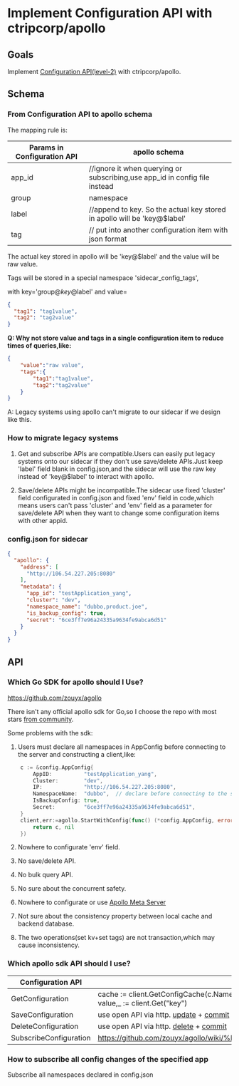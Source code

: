 # Implement Configuration API with ctripcorp/apollo
## Goals
Implement [Configuration API(level-2)](https://github.com/dapr/dapr/issues/2988) with ctripcorp/apollo.

## Schema

### From Configuration API to apollo schema

The mapping rule is:

|  Params in Configuration API | apollo schema |
|  ----  | ----  |
| app_id  | //ignore it when querying or subscribing,use app_id in config file instead |
| group  | namespace |
| label  | //append to key. So the actual key stored in apollo will be 'key@$label'|
| tag |  // put into another configuration item with json format |

The actual key stored in apollo will be 'key@$label' and the value will be raw value.

Tags will be stored in a special namespace 'sidecar_config_tags',

with key='group@$key@$label' and value=
```json
{
  "tag1": "tag1value",
  "tag2": "tag2value"
}
```


**Q: Why not store value and tags in a single configuration item to reduce times of queries,like:**

```json
{
    "value":"raw value",
    "tags":{
        "tag1":"tag1value",
        "tag2":"tag2value"
    }
}
```

A: Legacy systems using apollo can't migrate to our sidecar if we design like this.

### How to migrate legacy systems

1. Get and subscribe APIs are compatible.Users can easily put legacy systems onto our sidecar if they don't use save/delete APIs.Just keep 'label' field blank in config.json,and the sidecar will use the raw key instead of 'key@$label' to interact with apollo.   

2. Save/delete APIs might be incompatible.The sidecar use fixed 'cluster' field configurated in config.json and fixed 'env' field in code,which means users can't pass 'cluster' and 'env' field as a parameter for save/delete API when they want to change some configuration items with other appid.

### config.json for sidecar
```json
{
  "apollo": {
    "address": [
      "http://106.54.227.205:8080"
    ],
    "metadata": {
      "app_id": "testApplication_yang",
      "cluster": "dev",
      "namespace_name": "dubbo,product.joe",
      "is_backup_config": true,
      "secret": "6ce3ff7e96a24335a9634fe9abca6d51"
    }
  }
}
```


## API

### Which Go SDK for apollo should I Use?
https://github.com/zouyx/agollo

There isn't any official apollo sdk for Go,so I choose the repo with most stars [from community](https://www.apolloconfig.com/#/zh/usage/third-party-sdks-user-guide).

Some problems with the sdk: 
1. Users must declare all namespaces in AppConfig before connecting to the server and constructing a client,like:
```go
	c := &config.AppConfig{
		AppID:          "testApplication_yang",
		Cluster:        "dev",
		IP:             "http://106.54.227.205:8080",
		NamespaceName:  "dubbo",  // declare before connecting to the server
		IsBackupConfig: true,
		Secret:         "6ce3ff7e96a24335a9634fe9abca6d51",
	}
	client,err:=agollo.StartWithConfig(func() (*config.AppConfig, error) {
		return c, nil
	})
```

2. Nowhere to configurate 'env' field.

3. No save/delete API.

4. No bulk query API.

5. No sure about the concurrent safety. 

6. Nowhere to configurate or use [Apollo Meta Server](https://www.apolloconfig.com/#/zh/usage/java-sdk-user-guide?id=_122-apollo-meta-server)

7. Not sure about the consistency property between local cache and backend database.

8. The two operations(set kv+set tags) are not transaction,which may cause inconsistency.    

### Which apollo sdk API should I use?

|  Configuration API | apollo sdk API |
|  ----  | ----  |
| GetConfiguration  |     cache := client.GetConfigCache(c.NamespaceName)  <br> value,_ := client.Get("key") |
| SaveConfiguration  | use open API via http. [update](https://www.apolloconfig.com/#/zh/usage/apollo-open-api-platform?id=_3211-%e4%bf%ae%e6%94%b9%e9%85%8d%e7%bd%ae%e6%8e%a5%e5%8f%a3) + [commit](https://www.apolloconfig.com/#/zh/usage/apollo-open-api-platform?id=_3213-%e5%8f%91%e5%b8%83%e9%85%8d%e7%bd%ae%e6%8e%a5%e5%8f%a3) |
| DeleteConfiguration  | use open API via http. [delete](https://www.apolloconfig.com/#/zh/usage/apollo-open-api-platform?id=_3212-%e5%88%a0%e9%99%a4%e9%85%8d%e7%bd%ae%e6%8e%a5%e5%8f%a3) + [commit](https://www.apolloconfig.com/#/zh/usage/apollo-open-api-platform?id=_3213-%e5%8f%91%e5%b8%83%e9%85%8d%e7%bd%ae%e6%8e%a5%e5%8f%a3)|
| SubscribeConfiguration |  https://github.com/zouyx/agollo/wiki/%E7%9B%91%E5%90%AC%E5%8F%98%E6%9B%B4%E4%BA%8B%E4%BB%B6 |

### How to subscribe all config changes of the specified app

Subscribe all namespaces declared in config.json